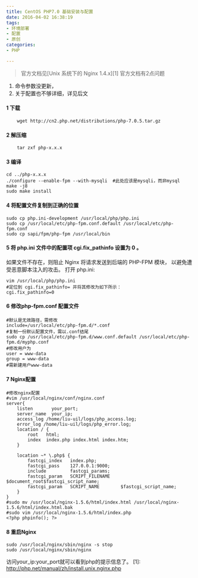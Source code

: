 ```yaml
---
title: CentOS PHP7.0 基础安装与配置
date: 2016-04-02 16:38:19
tags:
- 环境部署
- 配置
- 原创
categories:
- PHP

---
```


> 官方文档见[Unix 系统下的 Nginx 1.4.x][1]
官方文档有2点问题
1. 命令参数没更新，
2. 关于配置也不够详细，详见后文

#### 1 下载

```shell
    wget http://cn2.php.net/distributions/php-7.0.5.tar.gz
```
#### 2 解压缩
```shell
    tar zxf php-x.x.x
```
#### 3 编译
```shell
cd ../php-x.x.x
./configure --enable-fpm --with-mysqli  #此处应该是mysqli，而非mysql
make -j8
sudo make install
```
#### 4 将配置文件复制到正确的位置
```shell
sudo cp php.ini-development /usr/local/php/php.ini
sudo cp /usr/local/etc/php-fpm.conf.default /usr/local/etc/php-fpm.conf
sudo cp sapi/fpm/php-fpm /usr/local/bin
```
#### 5 将 php.ini 文件中的配置项 cgi.fix_pathinfo 设置为 0 。
如果文件不存在，则阻止 Nginx 将请求发送到后端的 PHP-FPM 模块， 以避免遭受恶意脚本注入的攻击。
打开 php.ini:
```shell
vim /usr/local/php/php.ini
#定位到 cgi.fix_pathinfo= 并将其修改为如下所示：
cgi.fix_pathinfo=0
```
#### 6 修改php-fpm.conf 配置文件
```shell
#默认是无效路径，需修改
include=/usr/local/etc/php-fpm.d/*.conf
#复制一份默认配置文件，需以.conf结尾
sudo cp /usr/local/etc/php-fpm.d/www.conf.default /usr/local/etc/php-fpm.d/myphp.conf
#修改用户为
user = www-data
group = www-data
#需新建用户www-data
```
#### 7 Nginx配置
```shell
#修改nginx配置
#vim /usr/local/nginx/conf/nginx.conf
server{
    listen       your_port; 
    server_name  your_ip;
    access_log /home/liu-uil/logs/php_access.log;   
    error_log /home/liu-uil/logs/php_error.log;  
    location / {
        root   html;
        index  index.php index.html index.htm;
    }
    
    location ~* \.php$ {
        fastcgi_index   index.php;
        fastcgi_pass    127.0.0.1:9000;
        include         fastcgi_params;
        fastcgi_param   SCRIPT_FILENAME    $document_root$fastcgi_script_name;
        fastcgi_param   SCRIPT_NAME        $fastcgi_script_name;
    }
}
#sudo mv /usr/local/nginx-1.5.6/html/index.html /usr/local/nginx-1.5.6/html/index.html.bak
#sudo vim /usr/local/nginx-1.5.6/html/index.php
<?php phpinfo(); ?>
```
#### 8 重启Nginx
```shell
sudo /usr/local/nginx/sbin/nginx -s stop
sudo /usr/local/nginx/sbin/nginx
```
访问your_ip:your_port就可以看到php的提示信息了。
  [1]: http://php.net/manual/zh/install.unix.nginx.php
